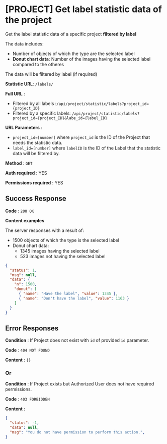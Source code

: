 # [PROJECT] Get **label** statistic data of the project

Get the label statistic data of a specific project __filtered by label__

The data includes:
* Number of objects of which the type are the selected label
* __Donut chart data__: Number of the images having the selected label compared to the otheres

The data will be filtered by label (if required)

**Statistic URL**: `/labels/`

**Full URL** : 
* Filtered by all labels :`/api/project/statistic/labels?project_id={project_ID}
`
* Filtered by a specific labels: `/api/project/statistic/labels?project_id={project_ID}&labe_id={label_ID}`

**URL Parameters** : 
* `project_id=[number]` where `project_id` is the ID of the Project that needs the statistic data.
* `label_id=[number]` where `labelID` is the ID of the Label that the statistic data will be filtered by.

**Method** : `GET`

**Auth required** : YES

**Permissions required** : YES

## Success Response

**Code** : `200 OK`

**Content examples**

The server responses with a result of:
* 1500 objects of which the type is the selected label
* Donut chart data:
  * 1345 images having the selected label
  * 523 images not having the selected label

```json
{
  "status": 1,
  "msg": null,
  "data": {
    "n": 1500,
    "donut": [
      { "name": "Have the label", "value": 1345 },
      { "name": "Don't have the label", "value": 1163 }
    ]
  }
}
```

## Error Responses

**Condition** : If Project does not exist with `id` of provided `id` parameter.

**Code** : `404 NOT FOUND`

**Content** : `{}`

### Or

**Condition** : If Project exists but Authorized User does not have required
permissions.

**Code** : `403 FORBIDDEN`

**Content** :

```json
{
  "status": -1,
  "data": null,
  "msg": "You do not have permission to perform this action.",
}
```
